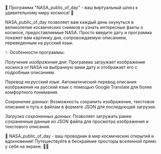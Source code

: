 🌌 Программа "NASA_public_of_day" - ваш виртуальный шлюз к удивительному миру космоса! 🚀

NASA_public_of_day позволяет вам каждый день окунуться в великолепие космических снимков и узнать интересные факты о космосе, предоставляемые NASA. Просто введите дату и программа покажет вам картинку дня, сопровождаемую описанием, переведенным на русский язык.

✨ Особенности программы:

*Получение изображения дня*: Программа загружает изображение космоса от NASA на выбранную вами дату и отображает его с подробным описанием.

*Перевод на русский язык*: Автоматический перевод описания изображения на русский язык с помощью Google Translate для более комфортного понимания.

*Сохранение данных*: Возможность сохранить изображение, текстовое описание и путь к файлам в формате JSON для последующей загрузки.

*Загрузка сохраненных данных*: Позволяет загружать ранее сохраненные данные из JSON файла для просмотра изображения и текстового описания.

💫 NASA_public_of_day - ваш проводник в мир космических открытий и вдохновения! Путешествуйте в бескрайние просторы вселенной прямо у себя на экране. 💫🌠
